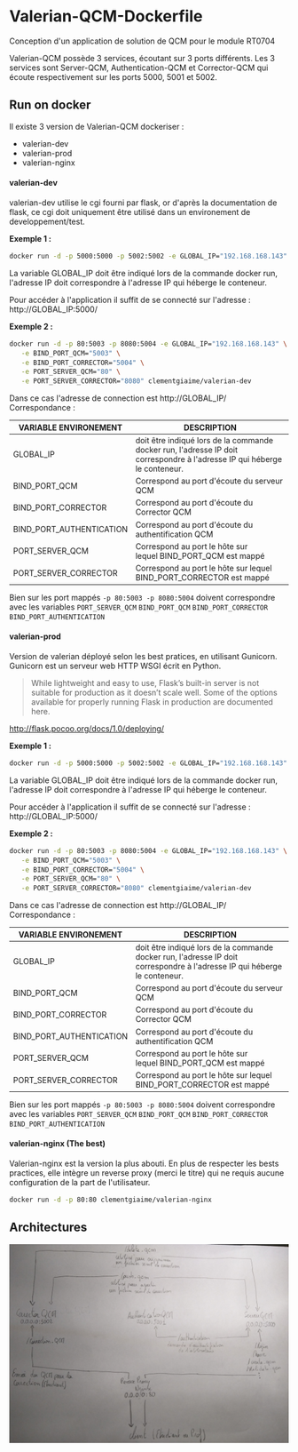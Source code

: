 # Valerian-QCM-Dockerfile
Conception d'un application de solution de QCM pour le module RT0704

Valerian-QCM possède 3 services, écoutant sur 3 ports différents. Les 3 services sont Server-QCM, Authentication-QCM et Corrector-QCM qui écoute respectivement sur les ports 5000, 5001 et 5002.

## Run on docker

Il existe 3 version de Valerian-QCM dockeriser :

* valerian-dev
* valerian-prod
* valerian-nginx

#### valerian-dev

valerian-dev utilise le cgi fourni par flask, or d'après la documentation de flask, ce cgi doit uniquement être utilisé dans un environement de developpement/test.

**Exemple 1 :**

```bash
docker run -d -p 5000:5000 -p 5002:5002 -e GLOBAL_IP="192.168.168.143" clementgiaime/valerian-dev
```

La variable GLOBAL_IP doit être indiqué lors de la commande docker run, l'adresse IP doit correspondre à l'adresse IP qui héberge le conteneur.

Pour accéder à l'application il suffit de se connecté sur l'adresse : http://GLOBAL_IP:5000/

**Exemple 2 :**

```bash
docker run -d -p 80:5003 -p 8080:5004 -e GLOBAL_IP="192.168.168.143" \
   -e BIND_PORT_QCM="5003" \
   -e BIND_PORT_CORRECTOR="5004" \
   -e PORT_SERVER_QCM="80" \
   -e PORT_SERVER_CORRECTOR="8080" clementgiaime/valerian-dev
```
Dans ce cas l'adresse de connection est  http://GLOBAL_IP/
Correspondance :

| VARIABLE ENVIRONEMENT    | DESCRIPTION                                                                                                               |
| ------------------------ | ------------------------------------------------------------------------------------------------------------------------- |
| GLOBAL_IP                | doit être indiqué lors de la commande docker run, l'adresse IP doit correspondre à l'adresse IP qui héberge le conteneur. |
| BIND_PORT_QCM            | Correspond au port d'écoute du serveur QCM                                                                                |
| BIND_PORT_CORRECTOR      | Correspond au port d'écoute du Corrector QCM                                                                              |
| BIND_PORT_AUTHENTICATION | Correspond au port d'écoute du authentification QCM                                                                       |
| PORT_SERVER_QCM          | Correspond au port le hôte sur lequel BIND_PORT_QCM est mappé                                                             |
| PORT_SERVER_CORRECTOR    | Correspond au port le hôte sur lequel BIND_PORT_CORRECTOR est mappé                                                       |    

Bien sur les port mappés `-p 80:5003 -p 8080:5004` doivent correspondre avec les variables `PORT_SERVER_QCM` `BIND_PORT_QCM` `BIND_PORT_CORRECTOR` `BIND_PORT_AUTHENTICATION`
#### valerian-prod

Version de valerian déployé selon les best pratices, en utilisant Gunicorn. Gunicorn est un serveur web HTTP WSGI écrit en Python.

> While lightweight and easy to use, Flask’s built-in server is not suitable for production as it doesn’t scale well. Some of the options available for properly running Flask in production are documented here.

http://flask.pocoo.org/docs/1.0/deploying/

**Exemple 1 :**

```bash
docker run -d -p 5000:5000 -p 5002:5002 -e GLOBAL_IP="192.168.168.143" clementgiaime/valerian-dev
```

La variable GLOBAL_IP doit être indiqué lors de la commande docker run, l'adresse IP doit correspondre à l'adresse IP qui héberge le conteneur.

Pour accéder à l'application il suffit de se connecté sur l'adresse : http://GLOBAL_IP:5000/

**Exemple 2 :**

```bash
docker run -d -p 80:5003 -p 8080:5004 -e GLOBAL_IP="192.168.168.143" \
   -e BIND_PORT_QCM="5003" \
   -e BIND_PORT_CORRECTOR="5004" \
   -e PORT_SERVER_QCM="80" \
   -e PORT_SERVER_CORRECTOR="8080" clementgiaime/valerian-dev
```
Dans ce cas l'adresse de connection est  http://GLOBAL_IP/
Correspondance :

| VARIABLE ENVIRONEMENT    | DESCRIPTION                                                                                                               |
| ------------------------ | ------------------------------------------------------------------------------------------------------------------------- |
| GLOBAL_IP                | doit être indiqué lors de la commande docker run, l'adresse IP doit correspondre à l'adresse IP qui héberge le conteneur. |
| BIND_PORT_QCM            | Correspond au port d'écoute du serveur QCM                                                                                |
| BIND_PORT_CORRECTOR      | Correspond au port d'écoute du Corrector QCM                                                                              |
| BIND_PORT_AUTHENTICATION | Correspond au port d'écoute du authentification QCM                                                                       |
| PORT_SERVER_QCM          | Correspond au port le hôte sur lequel BIND_PORT_QCM est mappé                                                             |
| PORT_SERVER_CORRECTOR    | Correspond au port le hôte sur lequel BIND_PORT_CORRECTOR est mappé                                                       |    

Bien sur les port mappés `-p 80:5003 -p 8080:5004` doivent correspondre avec les variables `PORT_SERVER_QCM` `BIND_PORT_QCM` `BIND_PORT_CORRECTOR` `BIND_PORT_AUTHENTICATION`

#### valerian-nginx (The best)

Valerian-nginx est la version la plus abouti. En plus de respecter les bests practices, elle intègre un reverse proxy (merci le titre) qui ne requis aucune configuration de la part de l'utilisateur.

```bash
docker run -d -p 80:80 clementgiaime/valerian-nginx
```

## Architectures

![image](image.jpg)

